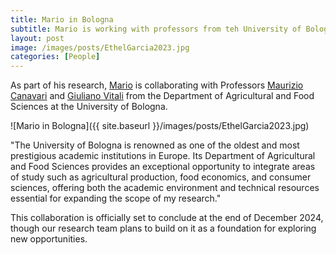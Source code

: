 ```yaml
---
title: Mario in Bologna
subtitle: Mario is working with professors from teh University of Bologna
layout: post
image: /images/posts/EthelGarcia2023.jpg
categories: [People]
---
```

As part of his research, [Mario](https://www.iaaa.es/staff/mario/) is collaborating with Professors [Maurizio Canavari](https://www.unibo.it/sitoweb/maurizio.canavari/en) and [Giuliano Vitali](https://www.unibo.it/sitoweb/giuliano.vitali/en) from the Department of Agricultural and Food Sciences at the University of Bologna.


![Mario in Bologna]({{ site.baseurl }}/images/posts/EthelGarcia2023.jpg)

"The University of Bologna is renowned as one of the oldest and most prestigious academic institutions in Europe. Its Department of Agricultural and Food Sciences provides an exceptional opportunity to integrate areas of study such as agricultural production, food economics, and consumer sciences, offering both the academic environment and technical resources essential for expanding the scope of my research."

This collaboration is officially set to conclude at the end of December 2024, though our research team plans to build on it as a foundation for exploring new opportunities.


